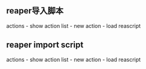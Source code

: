 ## reaper导入脚本

actions - show action list - new action - load reascript

## reaper import script

actions - show action list - new action - load reascript
